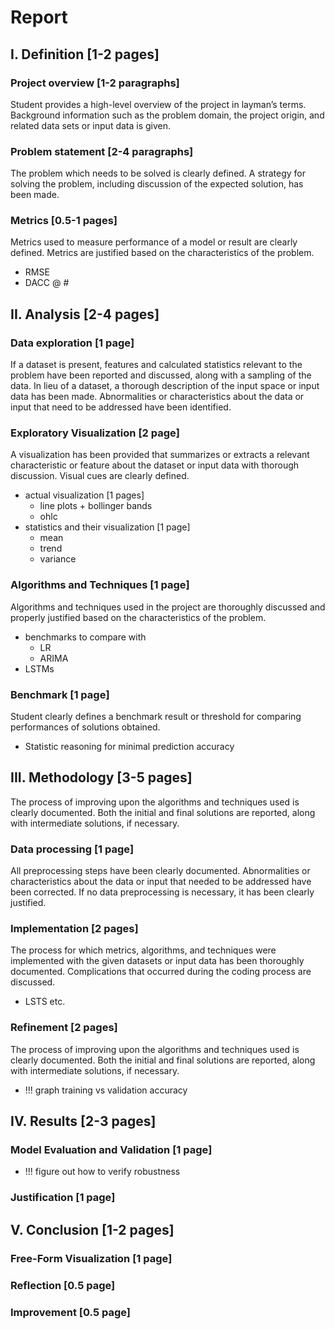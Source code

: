 # Report

## I. Definition [1-2 pages]

### Project overview [1-2 paragraphs]
Student provides a high-level overview of the project in layman’s terms. Background information such as the problem domain, the project origin, and related data sets or input data is given.

### Problem statement [2-4 paragraphs]
The problem which needs to be solved is clearly defined. A strategy for solving the problem, including discussion of the expected solution, has been made.

### Metrics [0.5-1 pages]
Metrics used to measure performance of a model or result are clearly defined. Metrics are justified based on the characteristics of the problem.

- RMSE
- DACC @ #


## II. Analysis [2-4 pages]

### Data exploration [1 page]
If a dataset is present, features and calculated statistics relevant to the problem have been reported and discussed, along with a sampling of the data. In lieu of a dataset, a thorough description of the input space or input data has been made. Abnormalities or characteristics about the data or input that need to be addressed have been identified.

### Exploratory Visualization [2 page]
A visualization has been provided that summarizes or extracts a relevant characteristic or feature about the dataset or input data with thorough discussion. Visual cues are clearly defined.

- actual visualization [1 pages]
  - line plots + bollinger bands
  - ohlc
- statistics and their visualization [1 page]
  - mean
  - trend
  - variance

### Algorithms and Techniques [1 page]
Algorithms and techniques used in the project are thoroughly discussed and properly justified based on the characteristics of the problem.

- benchmarks to compare with
  - LR
  - ARIMA
- LSTMs

### Benchmark [1 page]
Student clearly defines a benchmark result or threshold for comparing performances of solutions obtained.

- Statistic reasoning for minimal prediction accuracy


## III. Methodology [3-5 pages]
The process of improving upon the algorithms and techniques used is clearly documented. Both the initial and final solutions are reported, along with intermediate solutions, if necessary.
### Data processing [1 page]
All preprocessing steps have been clearly documented. Abnormalities or characteristics about the data or input that needed to be addressed have been corrected. If no data preprocessing is necessary, it has been clearly justified.

### Implementation [2 pages]
The process for which metrics, algorithms, and techniques were implemented with the given datasets or input data has been thoroughly documented. Complications that occurred during the coding process are discussed.

- LSTS etc.

### Refinement [2 pages]
The process of improving upon the algorithms and techniques used is clearly documented. Both the initial and final solutions are reported, along with intermediate solutions, if necessary.

- !!! graph training vs validation accuracy


## IV. Results [2-3 pages]

### Model Evaluation and Validation [1 page]
- !!! figure out how to verify robustness

### Justification [1 page]


## V. Conclusion [1-2 pages]

### Free-Form Visualization [1 page]

### Reflection [0.5 page]

### Improvement [0.5 page]
